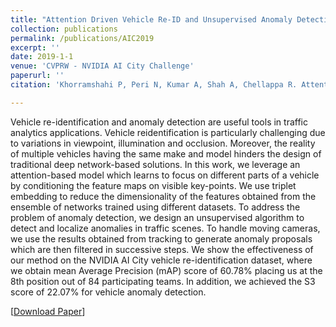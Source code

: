 ```yaml
---
title: "Attention Driven Vehicle Re-ID and Unsupervised Anomaly Detection for Traffic Understanding"
collection: publications
permalink: /publications/AIC2019
excerpt: ''
date: 2019-1-1
venue: 'CVPRW - NVIDIA AI City Challenge'
paperurl: ''
citation: 'Khorramshahi P, Peri N, Kumar A, Shah A, Chellappa R. Attention Driven Vehicle Re-ID and Unsupervised Anomaly Detection for Traffic Understanding. In: Computer Vision and Pattern Recognition Workshops, CVPRW 2019'

---
```

Vehicle re-identification and anomaly detection are useful tools in traffic analytics applications. Vehicle reidentification is particularly challenging due to variations in viewpoint, illumination and occlusion. Moreover, the reality of multiple vehicles having the same make and model hinders the design of traditional deep network-based solutions. In this work, we leverage an attention-based model which learns to focus on different parts of a vehicle by conditioning the feature maps on visible key-points. We use triplet embedding to reduce the dimensionality of the features obtained from the ensemble of networks trained using different datasets. To address the problem of anomaly detection, we design an unsupervised algorithm to detect and localize anomalies in traffic scenes. To handle moving cameras, we use the results obtained from tracking to generate anomaly proposals which are then filtered in successive steps. We show the effectiveness of our method on the NVIDIA AI City vehicle re-identification dataset, where we obtain mean Average Precision (mAP) score of 60.78% placing us at the 8th position out of 84 participating teams. In addition, we achieved the S3 score of 22.07% for vehicle anomaly detection.

[[Download Paper](http://neeharperi.com/files/AIC2019.pdf)]